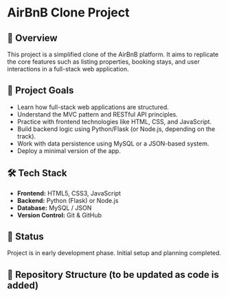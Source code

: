 # AirBnB Clone Project

## 🏡 Overview
This project is a simplified clone of the AirBnB platform. It aims to replicate the core features such as listing properties, booking stays, and user interactions in a full-stack web application.

## 🎯 Project Goals
- Learn how full-stack web applications are structured.
- Understand the MVC pattern and RESTful API principles.
- Practice with frontend technologies like HTML, CSS, and JavaScript.
- Build backend logic using Python/Flask (or Node.js, depending on the track).
- Work with data persistence using MySQL or a JSON-based system.
- Deploy a minimal version of the app.

## 🛠️ Tech Stack
- **Frontend:** HTML5, CSS3, JavaScript
- **Backend:** Python (Flask) or Node.js
- **Database:** MySQL / JSON
- **Version Control:** Git & GitHub

## 🚀 Status
Project is in early development phase. Initial setup and planning completed.

## 📁 Repository Structure (to be updated as code is added)
